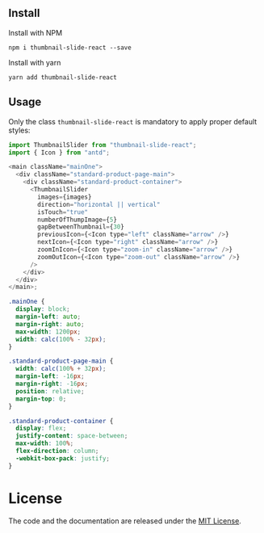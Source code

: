 ## Install

Install with NPM

```
npm i thumbnail-slide-react --save
```

Install with yarn

```
yarn add thumbnail-slide-react
```

## Usage

Only the class `thumbnail-slide-react` is mandatory to apply proper default styles:

```js
import ThumbnailSlider from "thumbnail-slide-react";
import { Icon } from "antd";

<main className="mainOne">
  <div className="standard-product-page-main">
    <div className="standard-product-container">
      <ThumbnailSlider
        images={images}
        direction="horizontal || vertical"
        isTouch="true"
        numberOfThumpImage={5}
        gapBetweenThumbnail={30}
        previousIcon={<Icon type="left" className="arrow" />}
        nextIcon={<Icon type="right" className="arrow" />}
        zoomInIcon={<Icon type="zoom-in" className="arrow" />}
        zoomOutIcon={<Icon type="zoom-out" className="arrow" />}
      />
    </div>
  </div>
</main>;
```

```css
.mainOne {
  display: block;
  margin-left: auto;
  margin-right: auto;
  max-width: 1200px;
  width: calc(100% - 32px);
}

.standard-product-page-main {
  width: calc(100% + 32px);
  margin-left: -16px;
  margin-right: -16px;
  position: relative;
  margin-top: 0;
}

.standard-product-container {
  display: flex;
  justify-content: space-between;
  max-width: 100%;
  flex-direction: column;
  -webkit-box-pack: justify;
}
```

# License

The code and the documentation are released under the [MIT License](LICENSE).
